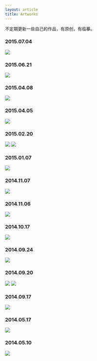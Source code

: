 ```yaml
---
layout: article
title: Artworks
---
```


不定期更新一些自己的作品，有原创，有临摹。

### 2015.07.04
![](http://k162.space/post_img/17-10-18/69171894.jpg)

### 2015.06.21
![](http://k162.space/post_img/17-10-18/20881958.jpg)

### 2015.04.08
![](http://k162.space/post_img/17-10-18/23671022.jpg)

### 2015.04.05
![](http://k162.space/post_img/17-10-18/36170100.jpg)

### 2015.02.20
![](http://k162.space/post_img/17-10-18/42682150.jpg)
![](http://k162.space/post_img/17-10-18/61143852.jpg)


### 2015.01.07
![](http://k162.space/post_img/17-10-18/11955596.jpg)

### 2014.11.07
![](http://k162.space/post_img/17-10-18/4106205.jpg)

### 2014.11.06
![](http://k162.space/post_img/17-10-18/70128485.jpg)

### 2014.10.17
![](http://k162.space/post_img/17-10-18/2396192.jpg)

### 2014.09.24
![](http://k162.space/post_img/17-10-18/41964046.jpg)

### 2014.09.20
![](http://k162.space/post_img/17-10-18/26074595.jpg)
![](http://k162.space/post_img/17-10-18/84091961.jpg)


### 2014.09.17
![](http://k162.space/post_img/17-10-18/3820714.jpg)


### 2014.05.17
![](http://k162.space/post_img/17-10-18/82636486.jpg)

### 2014.05.10
![](http://k162.space/post_img/17-10-18/8805319.jpg)